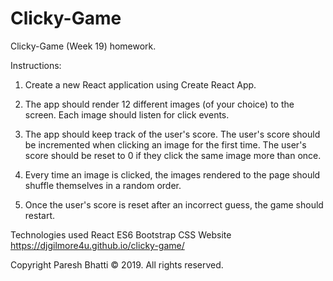 # Clicky-Game
Clicky-Game (Week 19) homework.

Instructions:

1) Create a new React application using Create React App.

2) The app should render 12 different images (of your choice) to the screen. Each image should listen for click events.

3) The app should keep track of the user's score. The user's score should be incremented when clicking an image for the first time. The user's score should be reset to 0 if they click the same image more than once.

4) Every time an image is clicked, the images rendered to the page should shuffle themselves in a random order.

5) Once the user's score is reset after an incorrect guess, the game should restart.

Technologies used
React
ES6
Bootstrap
CSS
Website
https://djgilmore4u.github.io/clicky-game/

Copyright
Paresh Bhatti © 2019. All rights reserved.

